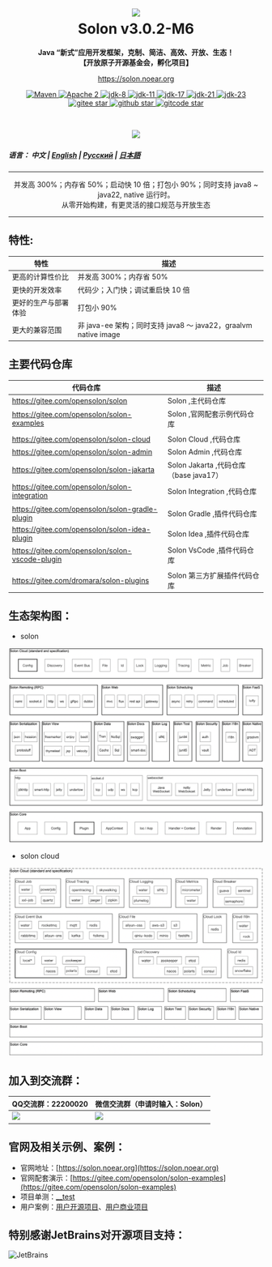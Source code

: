 <h1 align="center" style="text-align:center;">
<img src="solon_icon.png" width="128" />
<br />
Solon v3.0.2-M6
</h1>
<p align="center">
	<strong>Java “新式”应用开发框架，克制、简洁、高效、开放、生态！</strong>
    <br/>
    <strong>【开放原子开源基金会，孵化项目】</strong>
</p>
<p align="center">
	<a href="https://solon.noear.org/">https://solon.noear.org</a>
</p>

<p align="center">
    <a target="_blank" href="https://central.sonatype.com/search?q=org.noear%3Asolon-parent">
        <img src="https://img.shields.io/maven-central/v/org.noear/solon.svg?label=Maven%20Central" alt="Maven" />
    </a>
    <a target="_blank" href="LICENSE">
		<img src="https://img.shields.io/:License-Apache2-blue.svg" alt="Apache 2" />
	</a>
    <a target="_blank" href="https://www.oracle.com/java/technologies/javase/javase-jdk8-downloads.html">
		<img src="https://img.shields.io/badge/JDK-8-green.svg" alt="jdk-8" />
	</a>
    <a target="_blank" href="https://www.oracle.com/java/technologies/javase/jdk11-archive-downloads.html">
		<img src="https://img.shields.io/badge/JDK-11-green.svg" alt="jdk-11" />
	</a>
    <a target="_blank" href="https://www.oracle.com/java/technologies/javase/jdk17-archive-downloads.html">
		<img src="https://img.shields.io/badge/JDK-17-green.svg" alt="jdk-17" />
	</a>
    <a target="_blank" href="https://www.oracle.com/java/technologies/javase/jdk21-archive-downloads.html">
		<img src="https://img.shields.io/badge/JDK-21-green.svg" alt="jdk-21" />
	</a>
    <a target="_blank" href="https://www.oracle.com/java/technologies/javase/jdk23-archive-downloads.html">
		<img src="https://img.shields.io/badge/JDK-23-green.svg" alt="jdk-23" />
	</a>
    <br />
    <a target="_blank" href='https://gitee.com/opensolon/solon/stargazers'>
		<img src='https://gitee.com/opensolon/solon/badge/star.svg' alt='gitee star'/>
	</a>
    <a target="_blank" href='https://github.com/opensolon/solon/stargazers'>
		<img src="https://img.shields.io/github/stars/opensolon/solon.svg?style=flat&logo=github" alt="github star"/>
	</a>
    <a target="_blank" href='https://gitcode.com/opensolon/solon/star'>
		<img src='https://gitcode.com/opensolon/solon/star/badge.svg' alt='gitcode star'/>
	</a>
</p>

<br/>
<p align="center">
	<a href="https://jq.qq.com/?_wv=1027&k=kjB5JNiC">
	<img src="https://img.shields.io/badge/QQ交流群-22200020-orange"/></a>
</p>

##### 语言： 中文 | [English](README_EN.md) | [Русский](README_RU.md) | [日本語](README_JP.md)

<hr />

<p align="center">
并发高 300%；内存省 50%；启动快 10 倍；打包小 90%；同时支持 java8 ~ java22, native 运行时。
<br/>
从零开始构建，有更灵活的接口规范与开放生态
</p>

<hr />

## 特性:

| 特性      | 描述                                                    | 
|---------|-------------------------------------------------------| 
| 更高的计算性价比 | 并发高 300%；内存省 50%                                      |
| 更快的开发效率 | 代码少；入门快；调试重启快 10 倍                                    |
| 更好的生产与部署体验 | 打包小 90%                                               |
| 更大的兼容范围 | 非 java-ee 架构；同时支持 java8 ～ java22，graalvm native image |

## 主要代码仓库


| 代码仓库                                            | 描述                               | 
|-------------------------------------------------|----------------------------------| 
| https://gitee.com/opensolon/solon               | Solon ,主代码仓库                     | 
| https://gitee.com/opensolon/solon-examples      | Solon ,官网配套示例代码仓库                |
|                                                 |                                  |
| https://gitee.com/opensolon/solon-cloud         | Solon Cloud ,代码仓库                | 
| https://gitee.com/opensolon/solon-admin         | Solon Admin ,代码仓库                | 
| https://gitee.com/opensolon/solon-jakarta       | Solon Jakarta ,代码仓库（base java17） | 
| https://gitee.com/opensolon/solon-integration   | Solon Integration ,代码仓库          | 
|                                                 |                                  |
| https://gitee.com/opensolon/solon-gradle-plugin | Solon Gradle ,插件代码仓库             | 
| https://gitee.com/opensolon/solon-idea-plugin   | Solon Idea ,插件代码仓库               | 
| https://gitee.com/opensolon/solon-vscode-plugin | Solon VsCode ,插件代码仓库             | 
|                                                 |                                  |
| https://gitee.com/dromara/solon-plugins         | Solon 第三方扩展插件代码仓库                | 




## 生态架构图：

* solon

<img src="solon_schema.png" width="700" />

* solon cloud

<img src="solon_cloud_schema.png" width="700" />

## 加入到交流群：

| QQ交流群：22200020                       | 微信交流群（申请时输入：Solon）                     |
|---------------------------|----------------------------------------|
| <img src="group_qq.png" width="120" />       | <img src="group_wx.png" width="120" /> 


## 官网及相关示例、案例：

* 官网地址：[https://solon.noear.org](https://solon.noear.org)
* 官网配套演示：[https://gitee.com/opensolon/solon-examples](https://gitee.com/opensolon/solon-examples)
* 项目单测：[__test](./__test/) 
* 用户案例：[用户开源项目](https://solon.noear.org/article/555)、[用户商业项目](https://solon.noear.org/article/cases)

## 特别感谢JetBrains对开源项目支持：

<a href="https://jb.gg/OpenSourceSupport">
  <img src="https://user-images.githubusercontent.com/8643542/160519107-199319dc-e1cf-4079-94b7-01b6b8d23aa6.png" align="left" height="100" width="100"  alt="JetBrains">
</a>


